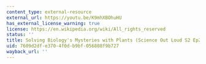 ```yaml
---
content_type: external-resource
external_url: https://youtu.be/K9mhXBOhuHU
has_external_license_warning: true
license: https://en.wikipedia.org/wiki/All_rights_reserved
status: ''
title: Solving Biology's Mysteries with Plants (Science Out Loud S2 Ep2)
uid: 7609d2df-e370-4f0d-b9bf-056808f9b727
wayback_url: ''
---
```

